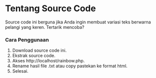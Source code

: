# Tentang Source Code
Source code ini berguna jika Anda ingin membuat variasi teks berwarna pelangi yang keren. Tertarik mencoba?

### Cara Penggunaan
1. Download source code ini.
2. Ekstrak source code.
3. Akses http://localhost/rainbow.php.
4. Rename hasil file .txt atau copy pastekan ke format html.
5. Selesai.
